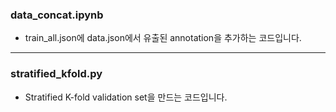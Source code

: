 ### data_concat.ipynb

- train_all.json에 data.json에서 유출된 annotation을 추가하는 코드입니다.

---

### stratified_kfold.py

- Stratified K-fold validation set을 만드는 코드입니다.